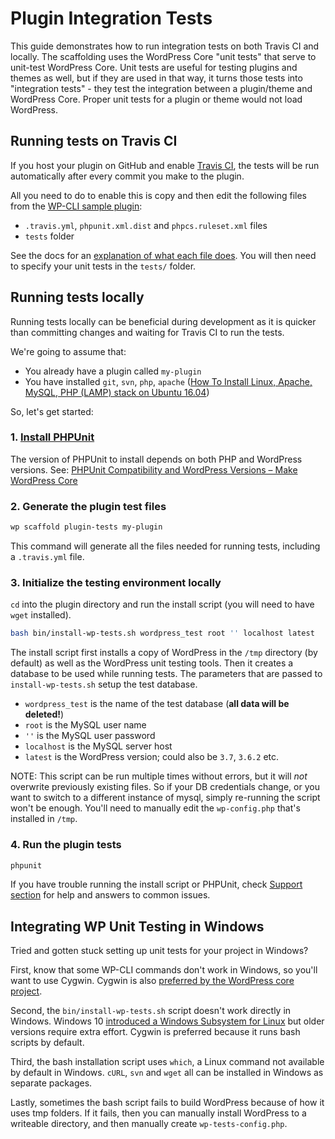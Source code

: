 # Plugin Integration Tests

This guide demonstrates how to run integration tests on both Travis CI and locally. The scaffolding uses the WordPress Core "unit tests" that serve to unit-test WordPress Core. Unit tests are useful for testing plugins and themes as well, but if they are used in that way, it turns those tests into "integration tests" - they test the integration between a plugin/theme and WordPress Core. Proper unit tests for a plugin or theme would not load WordPress.

## Running tests on Travis CI

If you host your plugin on GitHub and enable [Travis CI](https://docs.travis-ci.com/), the tests will be run automatically after every commit you make to the plugin.

All you need to do to enable this is copy and then edit the following files from the [WP-CLI sample plugin](https://github.com/wp-cli/sample-plugin):

* `.travis.yml`, `phpunit.xml.dist` and `phpcs.ruleset.xml` files
* `tests` folder

See the docs for an [explanation of what each file does](https://developer.wordpress.org/cli/commands/scaffold/plugin-tests/). You will then need to specify your unit tests in the `tests/` folder.

## Running tests locally

Running tests locally can be beneficial during development as it is quicker than committing changes and waiting for Travis CI to run the tests.

We're going to assume that:

* You already have a plugin called `my-plugin`
* You have installed `git`, `svn`, `php`, `apache` ([How To Install Linux, Apache, MySQL, PHP (LAMP) stack on Ubuntu 16.04](https://www.digitalocean.com/community/tutorials/how-to-install-linux-apache-mysql-php-lamp-stack-on-ubuntu-16-04))

So, let's get started:

### 1. [Install PHPUnit](https://github.com/sebastianbergmann/phpunit#installation)

The version of PHPUnit to install depends on both PHP and WordPress versions.
See: [PHPUnit Compatibility and WordPress Versions – Make WordPress Core](https://make.wordpress.org/core/handbook/references/phpunit-compatibility-and-wordpress-versions/)

### 2. Generate the plugin test files

  ```bash
  wp scaffold plugin-tests my-plugin
  ```

This command will generate all the files needed for running tests, including a `.travis.yml` file.

### 3. Initialize the testing environment locally

`cd` into the plugin directory and run the install script (you will need to have `wget` installed).

  ```bash
  bash bin/install-wp-tests.sh wordpress_test root '' localhost latest
  ```

The install script first installs a copy of WordPress in the `/tmp` directory (by default) as well as the WordPress unit testing tools. Then it creates a database to be used while running tests. The parameters that are passed to `install-wp-tests.sh` setup the test database.

* `wordpress_test` is the name of the test database (**all data will be deleted!**)
* `root` is the MySQL user name
* `''` is the MySQL user password
* `localhost` is the MySQL server host
* `latest` is the WordPress version; could also be `3.7`, `3.6.2` etc.

NOTE: This script can be run multiple times without errors, but it will *not* overwrite previously existing files. So if your DB credentials change, or you want to switch to a different instance of mysql, simply re-running the script won't be enough. You'll need to manually edit the `wp-config.php` that's installed in `/tmp`.

### 4. Run the plugin tests

```bash
phpunit
```

If you have trouble running the install script or PHPUnit, check [Support section](http://wp-cli.org/#support) for help and answers to common issues.

## Integrating WP Unit Testing in Windows

Tried and gotten stuck setting up unit tests for your project in Windows?

First, know that some WP-CLI commands don't work in Windows, so you'll want to use Cygwin. Cygwin is also [preferred by the WordPress core project](https://make.wordpress.org/core/handbook/tutorials/working-with-patches/).

Second, the `bin/install-wp-tests.sh` script doesn't work directly in Windows. Windows 10 [introduced a Windows Subsystem for Linux](http://www.pcworld.com/article/3106463/windows/how-to-get-bash-on-windows-10-with-the-anniversary-update.html) but older versions require extra effort. Cygwin is preferred because it runs bash scripts by default.

Third, the bash installation script uses `which`, a Linux command not available by default in Windows. `cURL`, `svn` and `wget` all can be installed in Windows as separate packages.

Lastly, sometimes the bash script fails to build WordPress because of how it uses tmp folders. If it fails, then you can manually install WordPress to a writeable directory, and then manually create `wp-tests-config.php`.
